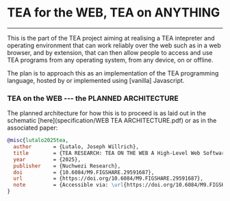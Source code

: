 # TEA for the WEB, TEA on ANYTHING
-----------------------------------

This is the part of the TEA project aiming at realising a TEA intepreter and operating environment that can work reliably over the web such as in a web browser, and by extension, that can then allow people to access and use TEA programs from any operating system, from any device, on or offline.

The plan is to approach this as an implementation of the TEA programming language, hosted by or implemented using [vanilla] Javascript.

### TEA on the WEB --- the PLANNED ARCHITECTURE

The planned architecture for how this is to proceed is as laid out in the schematic [here](specification/WEB TEA ARCHITECTURE.pdf) or as in the associated paper:


```bibtex
@misc{lutalo2025tea,
  author       = {Lutalo, Joseph Willrich},
  title        = {TEA RESEARCH: TEA ON THE WEB A High-Level Web Software Operating Environment Specification For The TEA Programming Language: Web TEA Architecture},
  year         = {2025},
  publisher    = {Nuchwezi Research},
  doi          = {10.6084/M9.FIGSHARE.29591687},
  url          = {https://doi.org/10.6084/M9.FIGSHARE.29591687},
  note         = {Accessible via: \url{https://doi.org/10.6084/M9.FIGSHARE.29591687}}
}
```
